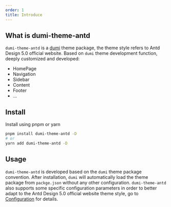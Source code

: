 ```yaml
---
order: 1
title: Introduce
---
```


## What is dumi-theme-antd

`dumi-theme-antd` is a [dumi][dumi-url] theme package, the theme style refers to Antd Design 5.0 official website. Based on `dumi` theme development function, deeply customized and developed:

- HomePage
- Navigation
- Sidebar
- Content
- Footer
- ...

## Install

Install using pnpm or yarn

```bash
pnpm install dumi-theme-antd -D
# or
yarn add dumi-theme-antd -D
```

## Usage

`dumi-theme-antd` is developed based on the `dumi` theme package convention. After installation, `dumi` will automatically load the theme package from `packge.json` without any other configuration. `dumi-theme-antd` also supports some specific configuration parameters in order to better adapt to the Antd Design 5.0 official website theme style, go to [Configuration](/config/base-en) for details.

[dumi-url]: https://d.umijs.org/
